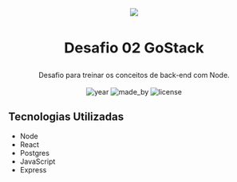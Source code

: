 <div align="center">
<a target="_blank" href="https://camo.githubusercontent.com/d25397e9df01fe7882dcc1cbc96bdf052ffd7d0c/68747470733a2f2f73746f726167652e676f6f676c65617069732e636f6d2f676f6c64656e2d77696e642f626f6f7463616d702d676f737461636b2f6865616465722d6465736166696f732e706e67"><img src="https://camo.githubusercontent.com/d25397e9df01fe7882dcc1cbc96bdf052ffd7d0c/68747470733a2f2f73746f726167652e676f6f676c65617069732e636f6d2f676f6c64656e2d77696e642f626f6f7463616d702d676f737461636b2f6865616465722d6465736166696f732e706e67" border="0"></a> 
</div>
<br>
<p align="center" style="font-size: 29px"><b>Desafio 02 GoStack</b></p>
<p align="center">
  Desafio para treinar os conceitos de back-end com Node. <br>
  <br>
  <img alt="year" src="https://img.shields.io/badge/year-2020-blueviolet">
  <img alt="made_by" src="https://img.shields.io/badge/made%20by-Rodffer-blueviolet">
  <img alt="license" src="https://img.shields.io/badge/licence-MIT-blueviolet">
</p>


<h2>Tecnologias Utilizadas</h2>
<ul>
  <li>Node</li>
  <li>React</li>
  <li>Postgres</li>
  <li>JavaScript</li>
  <li>Express</li>
</ul>
